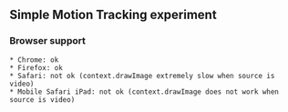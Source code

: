 ## Simple Motion Tracking experiment

### Browser support

	* Chrome: ok
	* Firefox: ok
	* Safari: not ok (context.drawImage extremely slow when source is video)
	* Mobile Safari iPad: not ok (context.drawImage does not work when source is video)
